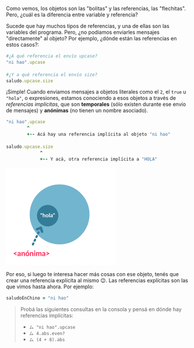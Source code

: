 Como vemos, los objetos son las "bolitas" y las referencias, las "flechitas". Pero, ¿cuál es la diferencia entre variable y referencia?

Sucede que hay muchos tipos de referencias, y una de ellas son las variables del programa. Pero, ¿no podíamos enviarles mensajes "directamente" al objeto? Por ejemplo, ¿dónde están las referencias en estos casos?: 

```ruby
#¿A qué referencia el envío upcase?
"ni hao".upcase

#¿Y a qué referencia el envío size?
saludo.upcase.size
```

¡Simple! Cuando enviamos mensajes a objetos literales como el `2`, el `true` u `"hola"`, o expresiones, estamos conociendo a esos objetos a través de _referencias implícitas_, que son **temporales** (sólo existen durante ese envío de mensajes) y **anónimas** (no tienen un nombre asociado).

```ruby
"ni hao".upcase 
        ^
        +-- Acá hay una referencia implícita al objeto "ni hao"

saludo.upcase.size
             ^
             +-- Y acá, otra referencia implícita a "HOLA"
```

<img src="https://raw.githubusercontent.com/MumukiProject/mumuki-guia-ruby-referencias/master/assets/objetos_4_1616780414430.3.svg" alt="Diagrama de objetos con el objeto 'hola' y una referencia <anónima> al mismo" width="300" height="auto">

Por eso, si luego te interesa hacer más cosas con ese objeto, tenés que crear una referencia explícita al mismo :wink:. Las referencias explícitas son las que vimos hasta ahora. Por ejemplo:

``` ruby
saludoEnChino = "ni hao"
```


> Probá las siguientes consultas en la consola y pensá en dónde hay referencias implícitas:
> 
> * `ム "ni hao".upcase`
> * `ム 4.abs.even?`
> * `ム (4 + 8).abs`